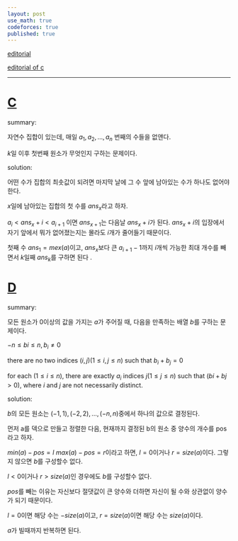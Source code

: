 ```yaml
---
layout: post
use_math: true
codeforces: true
published: true
---
```


[editorial](https://codeforces.com/blog/entry/116940)

[editorial of c](https://codeforces.com/blog/entry/116940?#comment-1050761)

---

# [C](https://codeforces.com/contest/1853/problem/C)

summary:

자연수 집합이 있는데, 매일 $a_1, a_2, \dots, a_n$ 번째의 수들을 없앤다. 

$k$일 이후 첫번째 원소가 무엇인지 구하는 문제이다. 

solution:

어떤 수가 집합의 최솟값이 되려면 마지막 날에 그 수 앞에 남아있는 수가 하나도 없어야 한다.

$x$일에 남아있는 집합의 첫 수를 $ans_x$라고 하자. 

$a_i < ans_x+i < a_{i+1}$ 이면 $ans_{x+1}$는 다음날 $ans_x+i$가 된다.  $ans_x+i$의 입장에서 자기 앞에서 뭐가 없어졌는지는 몰라도 $i$개가 줄어들기 때문이다. 

첫째 수 $ans_1=mex(a)$이고, $ans_x$보다 큰 $a_{i+1}-1$까지 $i$개씩 가능한 최대 개수를 빼면서 $k$일째 $ans_k$를 구하면 된다 . 

# [D](https://codeforces.com/contest/1853/problem/D)

summary:

모든 원소가 0이상의 값을 가지는 $a$가 주어질 때, 다음을 만족하는 배열 $b$를 구하는 문제이다.

$−n \le bi \le n, b_i \neq 0$

there are no two indices $(i,j) (1 \le i,j \le n)$ such that $b_i+b_j=0$

for each $(1 \le i \le n)$, there are exactly $a_i$ indices $j(1 \le j \le n)$ such that $(bi+bj>0)$, where $i$ and $j$ are not necessarily distinct.

solution:

$b$의 모든 원소는 $(-1,1), (-2,2), \dots, (-n,n)$중에서 하나의 값으로 결정된다. 

먼저 a를 덱으로 만들고 정렬한 다음, 현재까지 결정된 b의 원소 중 양수의 개수를 pos라고 하자. 

$min(a)-pos=l$ $max(a)-pos=r$이라고 하면, $l=0$이거나 $r=size(a)$이다. 그렇지 않으면 $b$를 구성할수 없다. 

$l<0$이거나 $r>size(a)$인 경우에도 $b$를 구성할수 없다. 

$pos$를 빼는 이유는 자신보다 절댓값이 큰 양수와 더하면 자신이 될 수와 상관없이 양수가 되기 때문이다. 

$l=0$이면 해당 수는 $-size(a)$이고, $r=size(a)$이면 해당 수는 $size(a)$이다.  

$a$가 빌때까지 반복하면 된다. 
